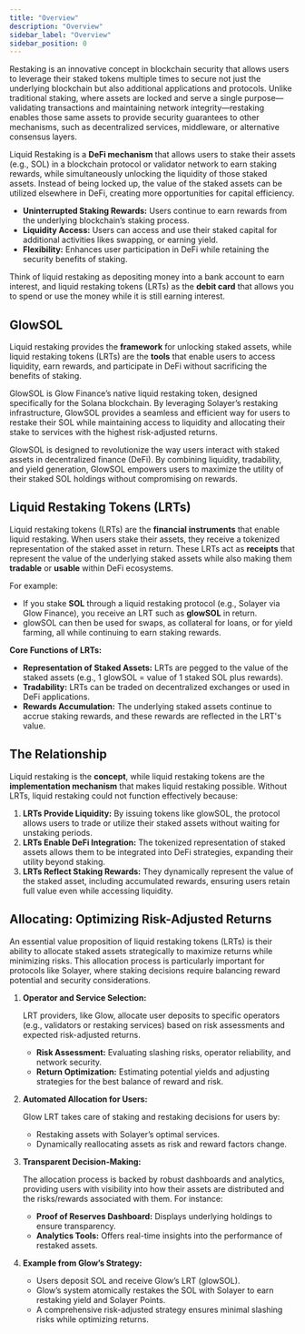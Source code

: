 ```yaml
---
title: "Overview"
description: "Overview"
sidebar_label: "Overview"
sidebar_position: 0
---
```


Restaking is an innovative concept in blockchain security that allows users to leverage their staked tokens multiple times to secure not just the underlying blockchain but also additional applications and protocols. Unlike traditional staking, where assets are locked and serve a single purpose—validating transactions and maintaining network integrity—restaking enables those same assets to provide security guarantees to other mechanisms, such as decentralized services, middleware, or alternative consensus layers.

Liquid Restaking is a **DeFi mechanism** that allows users to stake their assets (e.g., SOL) in a blockchain protocol or validator network to earn staking rewards, while simultaneously unlocking the liquidity of those staked assets. Instead of being locked up, the value of the staked assets can be utilized elsewhere in DeFi, creating more opportunities for capital efficiency.

- **Uninterrupted Staking Rewards:** Users continue to earn rewards from the underlying blockchain’s staking process.
- **Liquidity Access:** Users can access and use their staked capital for additional activities likes swapping, or earning yield.
- **Flexibility:** Enhances user participation in DeFi while retaining the security benefits of staking.

Think of liquid restaking as depositing money into a bank account to earn interest, and liquid restaking tokens (LRTs) as the **debit card** that allows you to spend or use the money while it is still earning interest.

## GlowSOL

Liquid restaking provides the **framework** for unlocking staked assets, while liquid restaking tokens (LRTs) are the **tools** that enable users to access liquidity, earn rewards, and participate in DeFi without sacrificing the benefits of staking.

GlowSOL is Glow Finance’s native liquid restaking token, designed specifically for the Solana blockchain. By leveraging Solayer’s restaking infrastructure, GlowSOL provides a seamless and efficient way for users to restake their SOL while maintaining access to liquidity and allocating their stake to services with the highest risk-adjusted returns.

GlowSOL is designed to revolutionize the way users interact with staked assets in decentralized finance (DeFi). By combining liquidity, tradability, and yield generation, GlowSOL empowers users to maximize the utility of their staked SOL holdings without compromising on rewards.

## Liquid Restaking Tokens (LRTs)

Liquid restaking tokens (LRTs) are the **financial instruments** that enable liquid restaking. When users stake their assets, they receive a tokenized representation of the staked asset in return. These LRTs act as **receipts** that represent the value of the underlying staked assets while also making them **tradable** or **usable** within DeFi ecosystems.

For example:

- If you stake **SOL** through a liquid restaking protocol (e.g., Solayer via Glow Finance), you receive an LRT such as **glowSOL** in return.
- glowSOL can then be used for swaps, as collateral for loans, or for yield farming, all while continuing to earn staking rewards.

**Core Functions of LRTs:**

- **Representation of Staked Assets:** LRTs are pegged to the value of the staked assets (e.g., 1 glowSOL = value of 1 staked SOL plus rewards).
- **Tradability:** LRTs can be traded on decentralized exchanges or used in DeFi applications.
- **Rewards Accumulation:** The underlying staked assets continue to accrue staking rewards, and these rewards are reflected in the LRT's value.

## The Relationship

Liquid restaking is the **concept**, while liquid restaking tokens are the **implementation mechanism** that makes liquid restaking possible. Without LRTs, liquid restaking could not function effectively because:

1. **LRTs Provide Liquidity:** By issuing tokens like glowSOL, the protocol allows users to trade or utilize their staked assets without waiting for unstaking periods.
2. **LRTs Enable DeFi Integration:** The tokenized representation of staked assets allows them to be integrated into DeFi strategies, expanding their utility beyond staking.
3. **LRTs Reflect Staking Rewards:** They dynamically represent the value of the staked asset, including accumulated rewards, ensuring users retain full value even while accessing liquidity.

## Allocating: Optimizing Risk-Adjusted Returns

An essential value proposition of liquid restaking tokens (LRTs) is their ability to allocate staked assets strategically to maximize returns while minimizing risks. This allocation process is particularly important for protocols like Solayer, where staking decisions require balancing reward potential and security considerations.

1. **Operator and Service Selection:**

    LRT providers, like Glow, allocate user deposits to specific operators (e.g., validators or restaking services) based on risk assessments and expected risk-adjusted returns.

    - **Risk Assessment:** Evaluating slashing risks, operator reliability, and network security.
    - **Return Optimization:** Estimating potential yields and adjusting strategies for the best balance of reward and risk.
2. **Automated Allocation for Users:**

    Glow LRT takes care of staking and restaking decisions for users by:

    - Restaking assets with Solayer’s optimal services.
    - Dynamically reallocating assets as risk and reward factors change.
3. **Transparent Decision-Making:**

    The allocation process is backed by robust dashboards and analytics, providing users with visibility into how their assets are distributed and the risks/rewards associated with them. For instance:

    - **Proof of Reserves Dashboard:** Displays underlying holdings to ensure transparency.
    - **Analytics Tools:** Offers real-time insights into the performance of restaked assets.
4. **Example from Glow’s Strategy:**
    - Users deposit SOL and receive Glow’s LRT (glowSOL).
    - Glow’s system atomically restakes the SOL with Solayer to earn restaking yield and Solayer Points.
    - A comprehensive risk-adjusted strategy ensures minimal slashing risks while optimizing returns.
